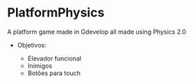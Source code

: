 # PlatformPhysics
A platform game made in Gdevelop all made using Physics 2.0

+ Objetivos:

  - Elevador funcional
  - Inimigos
  - Botões para touch






